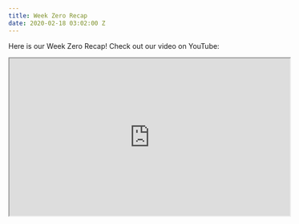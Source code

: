 ```yaml
---
title: Week Zero Recap
date: 2020-02-18 03:02:00 Z
---
```


Here is our Week Zero Recap! Check out our video on YouTube: 

<p><iframe width="560" height="315" src= "https://www.youtube.com/watch?v=kipbqwNAUQA&feature=youtu.be" allowfullscreen></iframe></p>